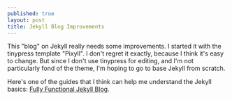 ```yaml
---
published: true
layout: post
title: Jekyll Blog Improvements
---
```


This "blog" on Jekyll really needs some improvements. I started it with the tinypress template "Pixyll". I don't regret it exactly, because I think it's easy to change. But since I don't use tinypress for editing, and I'm not particularly fond of the theme, I'm hoping to go to base Jekyll from scratch.

Here's one of the guides that I think can help me understand the Jekyll basics: [Fully Functional Jekyll Blog](http://www.sitepoint.com/fully-functional-jekyll-blog/).

